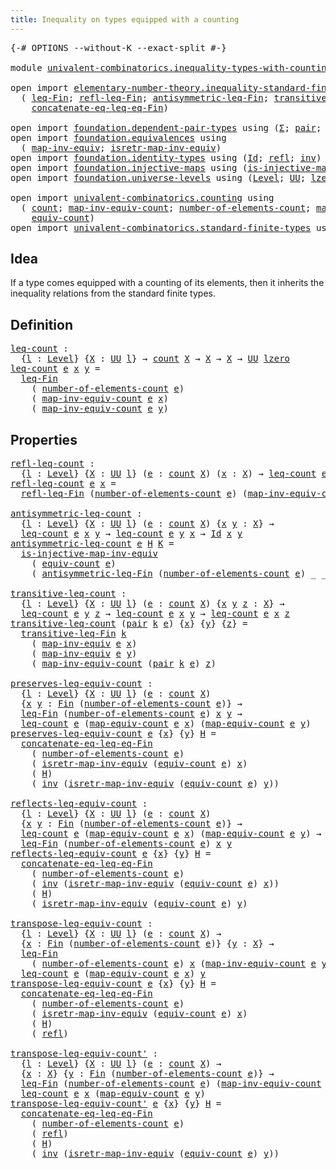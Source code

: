 ```yaml
---
title: Inequality on types equipped with a counting
---
```


<pre class="Agda"><a id="70" class="Symbol">{-#</a> <a id="74" class="Keyword">OPTIONS</a> <a id="82" class="Pragma">--without-K</a> <a id="94" class="Pragma">--exact-split</a> <a id="108" class="Symbol">#-}</a>

<a id="113" class="Keyword">module</a> <a id="120" href="univalent-combinatorics.inequality-types-with-counting.html" class="Module">univalent-combinatorics.inequality-types-with-counting</a> <a id="175" class="Keyword">where</a>

<a id="182" class="Keyword">open</a> <a id="187" class="Keyword">import</a> <a id="194" href="elementary-number-theory.inequality-standard-finite-types.html" class="Module">elementary-number-theory.inequality-standard-finite-types</a> <a id="252" class="Keyword">using</a>
  <a id="260" class="Symbol">(</a> <a id="262" href="elementary-number-theory.inequality-standard-finite-types.html#1210" class="Function">leq-Fin</a><a id="269" class="Symbol">;</a> <a id="271" href="elementary-number-theory.inequality-standard-finite-types.html#1992" class="Function">refl-leq-Fin</a><a id="283" class="Symbol">;</a> <a id="285" href="elementary-number-theory.inequality-standard-finite-types.html#2137" class="Function">antisymmetric-leq-Fin</a><a id="306" class="Symbol">;</a> <a id="308" href="elementary-number-theory.inequality-standard-finite-types.html#2390" class="Function">transitive-leq-Fin</a><a id="326" class="Symbol">;</a>
    <a id="332" href="elementary-number-theory.inequality-standard-finite-types.html#2792" class="Function">concatenate-eq-leq-eq-Fin</a><a id="357" class="Symbol">)</a>

<a id="360" class="Keyword">open</a> <a id="365" class="Keyword">import</a> <a id="372" href="foundation.dependent-pair-types.html" class="Module">foundation.dependent-pair-types</a> <a id="404" class="Keyword">using</a> <a id="410" class="Symbol">(</a><a id="411" href="foundation-core.dependent-pair-types.html#515" class="Record">Σ</a><a id="412" class="Symbol">;</a> <a id="414" href="foundation-core.dependent-pair-types.html#588" class="InductiveConstructor">pair</a><a id="418" class="Symbol">;</a> <a id="420" href="foundation-core.dependent-pair-types.html#605" class="Field">pr1</a><a id="423" class="Symbol">;</a> <a id="425" href="foundation-core.dependent-pair-types.html#617" class="Field">pr2</a><a id="428" class="Symbol">)</a>
<a id="430" class="Keyword">open</a> <a id="435" class="Keyword">import</a> <a id="442" href="foundation.equivalences.html" class="Module">foundation.equivalences</a> <a id="466" class="Keyword">using</a>
  <a id="474" class="Symbol">(</a> <a id="476" href="foundation-core.equivalences.html#5036" class="Function">map-inv-equiv</a><a id="489" class="Symbol">;</a> <a id="491" href="foundation-core.equivalences.html#5251" class="Function">isretr-map-inv-equiv</a><a id="511" class="Symbol">)</a>
<a id="513" class="Keyword">open</a> <a id="518" class="Keyword">import</a> <a id="525" href="foundation.identity-types.html" class="Module">foundation.identity-types</a> <a id="551" class="Keyword">using</a> <a id="557" class="Symbol">(</a><a id="558" href="foundation-core.identity-types.html#1767" class="Datatype">Id</a><a id="560" class="Symbol">;</a> <a id="562" href="foundation-core.identity-types.html#1820" class="InductiveConstructor">refl</a><a id="566" class="Symbol">;</a> <a id="568" href="foundation-core.identity-types.html#2729" class="Function">inv</a><a id="571" class="Symbol">)</a>
<a id="573" class="Keyword">open</a> <a id="578" class="Keyword">import</a> <a id="585" href="foundation.injective-maps.html" class="Module">foundation.injective-maps</a> <a id="611" class="Keyword">using</a> <a id="617" class="Symbol">(</a><a id="618" href="foundation.injective-maps.html#3349" class="Function">is-injective-map-inv-equiv</a><a id="644" class="Symbol">)</a>
<a id="646" class="Keyword">open</a> <a id="651" class="Keyword">import</a> <a id="658" href="foundation.universe-levels.html" class="Module">foundation.universe-levels</a> <a id="685" class="Keyword">using</a> <a id="691" class="Symbol">(</a><a id="692" href="Agda.Primitive.html#597" class="Postulate">Level</a><a id="697" class="Symbol">;</a> <a id="699" href="foundation-core.universe-levels.html#235" class="Primitive">UU</a><a id="701" class="Symbol">;</a> <a id="703" href="Agda.Primitive.html#764" class="Primitive">lzero</a><a id="708" class="Symbol">)</a>

<a id="711" class="Keyword">open</a> <a id="716" class="Keyword">import</a> <a id="723" href="univalent-combinatorics.counting.html" class="Module">univalent-combinatorics.counting</a> <a id="756" class="Keyword">using</a>
  <a id="764" class="Symbol">(</a> <a id="766" href="univalent-combinatorics.counting.html#1901" class="Function">count</a><a id="771" class="Symbol">;</a> <a id="773" href="univalent-combinatorics.counting.html#2270" class="Function">map-inv-equiv-count</a><a id="792" class="Symbol">;</a> <a id="794" href="univalent-combinatorics.counting.html#2029" class="Function">number-of-elements-count</a><a id="818" class="Symbol">;</a> <a id="820" href="univalent-combinatorics.counting.html#2172" class="Function">map-equiv-count</a><a id="835" class="Symbol">;</a>
    <a id="841" href="univalent-combinatorics.counting.html#2098" class="Function">equiv-count</a><a id="852" class="Symbol">)</a>
<a id="854" class="Keyword">open</a> <a id="859" class="Keyword">import</a> <a id="866" href="univalent-combinatorics.standard-finite-types.html" class="Module">univalent-combinatorics.standard-finite-types</a> <a id="912" class="Keyword">using</a> <a id="918" class="Symbol">(</a><a id="919" href="univalent-combinatorics.standard-finite-types.html#2393" class="Function">Fin</a><a id="922" class="Symbol">)</a>
</pre>
## Idea

If a type comes equipped with a counting of its elements, then it inherits the inequality relations from the standard finite types.

## Definition

<pre class="Agda"><a id="leq-count"></a><a id="1094" href="univalent-combinatorics.inequality-types-with-counting.html#1094" class="Function">leq-count</a> <a id="1104" class="Symbol">:</a>
  <a id="1108" class="Symbol">{</a><a id="1109" href="univalent-combinatorics.inequality-types-with-counting.html#1109" class="Bound">l</a> <a id="1111" class="Symbol">:</a> <a id="1113" href="Agda.Primitive.html#597" class="Postulate">Level</a><a id="1118" class="Symbol">}</a> <a id="1120" class="Symbol">{</a><a id="1121" href="univalent-combinatorics.inequality-types-with-counting.html#1121" class="Bound">X</a> <a id="1123" class="Symbol">:</a> <a id="1125" href="foundation-core.universe-levels.html#235" class="Primitive">UU</a> <a id="1128" href="univalent-combinatorics.inequality-types-with-counting.html#1109" class="Bound">l</a><a id="1129" class="Symbol">}</a> <a id="1131" class="Symbol">→</a> <a id="1133" href="univalent-combinatorics.counting.html#1901" class="Function">count</a> <a id="1139" href="univalent-combinatorics.inequality-types-with-counting.html#1121" class="Bound">X</a> <a id="1141" class="Symbol">→</a> <a id="1143" href="univalent-combinatorics.inequality-types-with-counting.html#1121" class="Bound">X</a> <a id="1145" class="Symbol">→</a> <a id="1147" href="univalent-combinatorics.inequality-types-with-counting.html#1121" class="Bound">X</a> <a id="1149" class="Symbol">→</a> <a id="1151" href="foundation-core.universe-levels.html#235" class="Primitive">UU</a> <a id="1154" href="Agda.Primitive.html#764" class="Primitive">lzero</a>
<a id="1160" href="univalent-combinatorics.inequality-types-with-counting.html#1094" class="Function">leq-count</a> <a id="1170" href="univalent-combinatorics.inequality-types-with-counting.html#1170" class="Bound">e</a> <a id="1172" href="univalent-combinatorics.inequality-types-with-counting.html#1172" class="Bound">x</a> <a id="1174" href="univalent-combinatorics.inequality-types-with-counting.html#1174" class="Bound">y</a> <a id="1176" class="Symbol">=</a>
  <a id="1180" href="elementary-number-theory.inequality-standard-finite-types.html#1210" class="Function">leq-Fin</a>
    <a id="1192" class="Symbol">(</a> <a id="1194" href="univalent-combinatorics.counting.html#2029" class="Function">number-of-elements-count</a> <a id="1219" href="univalent-combinatorics.inequality-types-with-counting.html#1170" class="Bound">e</a><a id="1220" class="Symbol">)</a>
    <a id="1226" class="Symbol">(</a> <a id="1228" href="univalent-combinatorics.counting.html#2270" class="Function">map-inv-equiv-count</a> <a id="1248" href="univalent-combinatorics.inequality-types-with-counting.html#1170" class="Bound">e</a> <a id="1250" href="univalent-combinatorics.inequality-types-with-counting.html#1172" class="Bound">x</a><a id="1251" class="Symbol">)</a>
    <a id="1257" class="Symbol">(</a> <a id="1259" href="univalent-combinatorics.counting.html#2270" class="Function">map-inv-equiv-count</a> <a id="1279" href="univalent-combinatorics.inequality-types-with-counting.html#1170" class="Bound">e</a> <a id="1281" href="univalent-combinatorics.inequality-types-with-counting.html#1174" class="Bound">y</a><a id="1282" class="Symbol">)</a>
</pre>
## Properties

<pre class="Agda"><a id="refl-leq-count"></a><a id="1312" href="univalent-combinatorics.inequality-types-with-counting.html#1312" class="Function">refl-leq-count</a> <a id="1327" class="Symbol">:</a>
  <a id="1331" class="Symbol">{</a><a id="1332" href="univalent-combinatorics.inequality-types-with-counting.html#1332" class="Bound">l</a> <a id="1334" class="Symbol">:</a> <a id="1336" href="Agda.Primitive.html#597" class="Postulate">Level</a><a id="1341" class="Symbol">}</a> <a id="1343" class="Symbol">{</a><a id="1344" href="univalent-combinatorics.inequality-types-with-counting.html#1344" class="Bound">X</a> <a id="1346" class="Symbol">:</a> <a id="1348" href="foundation-core.universe-levels.html#235" class="Primitive">UU</a> <a id="1351" href="univalent-combinatorics.inequality-types-with-counting.html#1332" class="Bound">l</a><a id="1352" class="Symbol">}</a> <a id="1354" class="Symbol">(</a><a id="1355" href="univalent-combinatorics.inequality-types-with-counting.html#1355" class="Bound">e</a> <a id="1357" class="Symbol">:</a> <a id="1359" href="univalent-combinatorics.counting.html#1901" class="Function">count</a> <a id="1365" href="univalent-combinatorics.inequality-types-with-counting.html#1344" class="Bound">X</a><a id="1366" class="Symbol">)</a> <a id="1368" class="Symbol">(</a><a id="1369" href="univalent-combinatorics.inequality-types-with-counting.html#1369" class="Bound">x</a> <a id="1371" class="Symbol">:</a> <a id="1373" href="univalent-combinatorics.inequality-types-with-counting.html#1344" class="Bound">X</a><a id="1374" class="Symbol">)</a> <a id="1376" class="Symbol">→</a> <a id="1378" href="univalent-combinatorics.inequality-types-with-counting.html#1094" class="Function">leq-count</a> <a id="1388" href="univalent-combinatorics.inequality-types-with-counting.html#1355" class="Bound">e</a> <a id="1390" href="univalent-combinatorics.inequality-types-with-counting.html#1369" class="Bound">x</a> <a id="1392" href="univalent-combinatorics.inequality-types-with-counting.html#1369" class="Bound">x</a>
<a id="1394" href="univalent-combinatorics.inequality-types-with-counting.html#1312" class="Function">refl-leq-count</a> <a id="1409" href="univalent-combinatorics.inequality-types-with-counting.html#1409" class="Bound">e</a> <a id="1411" href="univalent-combinatorics.inequality-types-with-counting.html#1411" class="Bound">x</a> <a id="1413" class="Symbol">=</a>
  <a id="1417" href="elementary-number-theory.inequality-standard-finite-types.html#1992" class="Function">refl-leq-Fin</a> <a id="1430" class="Symbol">(</a><a id="1431" href="univalent-combinatorics.counting.html#2029" class="Function">number-of-elements-count</a> <a id="1456" href="univalent-combinatorics.inequality-types-with-counting.html#1409" class="Bound">e</a><a id="1457" class="Symbol">)</a> <a id="1459" class="Symbol">(</a><a id="1460" href="univalent-combinatorics.counting.html#2270" class="Function">map-inv-equiv-count</a> <a id="1480" href="univalent-combinatorics.inequality-types-with-counting.html#1409" class="Bound">e</a> <a id="1482" href="univalent-combinatorics.inequality-types-with-counting.html#1411" class="Bound">x</a><a id="1483" class="Symbol">)</a>

<a id="antisymmetric-leq-count"></a><a id="1486" href="univalent-combinatorics.inequality-types-with-counting.html#1486" class="Function">antisymmetric-leq-count</a> <a id="1510" class="Symbol">:</a>
  <a id="1514" class="Symbol">{</a><a id="1515" href="univalent-combinatorics.inequality-types-with-counting.html#1515" class="Bound">l</a> <a id="1517" class="Symbol">:</a> <a id="1519" href="Agda.Primitive.html#597" class="Postulate">Level</a><a id="1524" class="Symbol">}</a> <a id="1526" class="Symbol">{</a><a id="1527" href="univalent-combinatorics.inequality-types-with-counting.html#1527" class="Bound">X</a> <a id="1529" class="Symbol">:</a> <a id="1531" href="foundation-core.universe-levels.html#235" class="Primitive">UU</a> <a id="1534" href="univalent-combinatorics.inequality-types-with-counting.html#1515" class="Bound">l</a><a id="1535" class="Symbol">}</a> <a id="1537" class="Symbol">(</a><a id="1538" href="univalent-combinatorics.inequality-types-with-counting.html#1538" class="Bound">e</a> <a id="1540" class="Symbol">:</a> <a id="1542" href="univalent-combinatorics.counting.html#1901" class="Function">count</a> <a id="1548" href="univalent-combinatorics.inequality-types-with-counting.html#1527" class="Bound">X</a><a id="1549" class="Symbol">)</a> <a id="1551" class="Symbol">{</a><a id="1552" href="univalent-combinatorics.inequality-types-with-counting.html#1552" class="Bound">x</a> <a id="1554" href="univalent-combinatorics.inequality-types-with-counting.html#1554" class="Bound">y</a> <a id="1556" class="Symbol">:</a> <a id="1558" href="univalent-combinatorics.inequality-types-with-counting.html#1527" class="Bound">X</a><a id="1559" class="Symbol">}</a> <a id="1561" class="Symbol">→</a>
  <a id="1565" href="univalent-combinatorics.inequality-types-with-counting.html#1094" class="Function">leq-count</a> <a id="1575" href="univalent-combinatorics.inequality-types-with-counting.html#1538" class="Bound">e</a> <a id="1577" href="univalent-combinatorics.inequality-types-with-counting.html#1552" class="Bound">x</a> <a id="1579" href="univalent-combinatorics.inequality-types-with-counting.html#1554" class="Bound">y</a> <a id="1581" class="Symbol">→</a> <a id="1583" href="univalent-combinatorics.inequality-types-with-counting.html#1094" class="Function">leq-count</a> <a id="1593" href="univalent-combinatorics.inequality-types-with-counting.html#1538" class="Bound">e</a> <a id="1595" href="univalent-combinatorics.inequality-types-with-counting.html#1554" class="Bound">y</a> <a id="1597" href="univalent-combinatorics.inequality-types-with-counting.html#1552" class="Bound">x</a> <a id="1599" class="Symbol">→</a> <a id="1601" href="foundation-core.identity-types.html#1767" class="Datatype">Id</a> <a id="1604" href="univalent-combinatorics.inequality-types-with-counting.html#1552" class="Bound">x</a> <a id="1606" href="univalent-combinatorics.inequality-types-with-counting.html#1554" class="Bound">y</a>
<a id="1608" href="univalent-combinatorics.inequality-types-with-counting.html#1486" class="Function">antisymmetric-leq-count</a> <a id="1632" href="univalent-combinatorics.inequality-types-with-counting.html#1632" class="Bound">e</a> <a id="1634" href="univalent-combinatorics.inequality-types-with-counting.html#1634" class="Bound">H</a> <a id="1636" href="univalent-combinatorics.inequality-types-with-counting.html#1636" class="Bound">K</a> <a id="1638" class="Symbol">=</a>
  <a id="1642" href="foundation.injective-maps.html#3349" class="Function">is-injective-map-inv-equiv</a>
    <a id="1673" class="Symbol">(</a> <a id="1675" href="univalent-combinatorics.counting.html#2098" class="Function">equiv-count</a> <a id="1687" href="univalent-combinatorics.inequality-types-with-counting.html#1632" class="Bound">e</a><a id="1688" class="Symbol">)</a>
    <a id="1694" class="Symbol">(</a> <a id="1696" href="elementary-number-theory.inequality-standard-finite-types.html#2137" class="Function">antisymmetric-leq-Fin</a> <a id="1718" class="Symbol">(</a><a id="1719" href="univalent-combinatorics.counting.html#2029" class="Function">number-of-elements-count</a> <a id="1744" href="univalent-combinatorics.inequality-types-with-counting.html#1632" class="Bound">e</a><a id="1745" class="Symbol">)</a> <a id="1747" class="Symbol">_</a> <a id="1749" class="Symbol">_</a> <a id="1751" href="univalent-combinatorics.inequality-types-with-counting.html#1634" class="Bound">H</a> <a id="1753" href="univalent-combinatorics.inequality-types-with-counting.html#1636" class="Bound">K</a><a id="1754" class="Symbol">)</a>

<a id="transitive-leq-count"></a><a id="1757" href="univalent-combinatorics.inequality-types-with-counting.html#1757" class="Function">transitive-leq-count</a> <a id="1778" class="Symbol">:</a>
  <a id="1782" class="Symbol">{</a><a id="1783" href="univalent-combinatorics.inequality-types-with-counting.html#1783" class="Bound">l</a> <a id="1785" class="Symbol">:</a> <a id="1787" href="Agda.Primitive.html#597" class="Postulate">Level</a><a id="1792" class="Symbol">}</a> <a id="1794" class="Symbol">{</a><a id="1795" href="univalent-combinatorics.inequality-types-with-counting.html#1795" class="Bound">X</a> <a id="1797" class="Symbol">:</a> <a id="1799" href="foundation-core.universe-levels.html#235" class="Primitive">UU</a> <a id="1802" href="univalent-combinatorics.inequality-types-with-counting.html#1783" class="Bound">l</a><a id="1803" class="Symbol">}</a> <a id="1805" class="Symbol">(</a><a id="1806" href="univalent-combinatorics.inequality-types-with-counting.html#1806" class="Bound">e</a> <a id="1808" class="Symbol">:</a> <a id="1810" href="univalent-combinatorics.counting.html#1901" class="Function">count</a> <a id="1816" href="univalent-combinatorics.inequality-types-with-counting.html#1795" class="Bound">X</a><a id="1817" class="Symbol">)</a> <a id="1819" class="Symbol">{</a><a id="1820" href="univalent-combinatorics.inequality-types-with-counting.html#1820" class="Bound">x</a> <a id="1822" href="univalent-combinatorics.inequality-types-with-counting.html#1822" class="Bound">y</a> <a id="1824" href="univalent-combinatorics.inequality-types-with-counting.html#1824" class="Bound">z</a> <a id="1826" class="Symbol">:</a> <a id="1828" href="univalent-combinatorics.inequality-types-with-counting.html#1795" class="Bound">X</a><a id="1829" class="Symbol">}</a> <a id="1831" class="Symbol">→</a>
  <a id="1835" href="univalent-combinatorics.inequality-types-with-counting.html#1094" class="Function">leq-count</a> <a id="1845" href="univalent-combinatorics.inequality-types-with-counting.html#1806" class="Bound">e</a> <a id="1847" href="univalent-combinatorics.inequality-types-with-counting.html#1822" class="Bound">y</a> <a id="1849" href="univalent-combinatorics.inequality-types-with-counting.html#1824" class="Bound">z</a> <a id="1851" class="Symbol">→</a> <a id="1853" href="univalent-combinatorics.inequality-types-with-counting.html#1094" class="Function">leq-count</a> <a id="1863" href="univalent-combinatorics.inequality-types-with-counting.html#1806" class="Bound">e</a> <a id="1865" href="univalent-combinatorics.inequality-types-with-counting.html#1820" class="Bound">x</a> <a id="1867" href="univalent-combinatorics.inequality-types-with-counting.html#1822" class="Bound">y</a> <a id="1869" class="Symbol">→</a> <a id="1871" href="univalent-combinatorics.inequality-types-with-counting.html#1094" class="Function">leq-count</a> <a id="1881" href="univalent-combinatorics.inequality-types-with-counting.html#1806" class="Bound">e</a> <a id="1883" href="univalent-combinatorics.inequality-types-with-counting.html#1820" class="Bound">x</a> <a id="1885" href="univalent-combinatorics.inequality-types-with-counting.html#1824" class="Bound">z</a>
<a id="1887" href="univalent-combinatorics.inequality-types-with-counting.html#1757" class="Function">transitive-leq-count</a> <a id="1908" class="Symbol">(</a><a id="1909" href="foundation-core.dependent-pair-types.html#588" class="InductiveConstructor">pair</a> <a id="1914" href="univalent-combinatorics.inequality-types-with-counting.html#1914" class="Bound">k</a> <a id="1916" href="univalent-combinatorics.inequality-types-with-counting.html#1916" class="Bound">e</a><a id="1917" class="Symbol">)</a> <a id="1919" class="Symbol">{</a><a id="1920" href="univalent-combinatorics.inequality-types-with-counting.html#1920" class="Bound">x</a><a id="1921" class="Symbol">}</a> <a id="1923" class="Symbol">{</a><a id="1924" href="univalent-combinatorics.inequality-types-with-counting.html#1924" class="Bound">y</a><a id="1925" class="Symbol">}</a> <a id="1927" class="Symbol">{</a><a id="1928" href="univalent-combinatorics.inequality-types-with-counting.html#1928" class="Bound">z</a><a id="1929" class="Symbol">}</a> <a id="1931" class="Symbol">=</a>
  <a id="1935" href="elementary-number-theory.inequality-standard-finite-types.html#2390" class="Function">transitive-leq-Fin</a> <a id="1954" href="univalent-combinatorics.inequality-types-with-counting.html#1914" class="Bound">k</a>
    <a id="1960" class="Symbol">(</a> <a id="1962" href="foundation-core.equivalences.html#5036" class="Function">map-inv-equiv</a> <a id="1976" href="univalent-combinatorics.inequality-types-with-counting.html#1916" class="Bound">e</a> <a id="1978" href="univalent-combinatorics.inequality-types-with-counting.html#1920" class="Bound">x</a><a id="1979" class="Symbol">)</a>
    <a id="1985" class="Symbol">(</a> <a id="1987" href="foundation-core.equivalences.html#5036" class="Function">map-inv-equiv</a> <a id="2001" href="univalent-combinatorics.inequality-types-with-counting.html#1916" class="Bound">e</a> <a id="2003" href="univalent-combinatorics.inequality-types-with-counting.html#1924" class="Bound">y</a><a id="2004" class="Symbol">)</a>
    <a id="2010" class="Symbol">(</a> <a id="2012" href="univalent-combinatorics.counting.html#2270" class="Function">map-inv-equiv-count</a> <a id="2032" class="Symbol">(</a><a id="2033" href="foundation-core.dependent-pair-types.html#588" class="InductiveConstructor">pair</a> <a id="2038" href="univalent-combinatorics.inequality-types-with-counting.html#1914" class="Bound">k</a> <a id="2040" href="univalent-combinatorics.inequality-types-with-counting.html#1916" class="Bound">e</a><a id="2041" class="Symbol">)</a> <a id="2043" href="univalent-combinatorics.inequality-types-with-counting.html#1928" class="Bound">z</a><a id="2044" class="Symbol">)</a>

<a id="preserves-leq-equiv-count"></a><a id="2047" href="univalent-combinatorics.inequality-types-with-counting.html#2047" class="Function">preserves-leq-equiv-count</a> <a id="2073" class="Symbol">:</a>
  <a id="2077" class="Symbol">{</a><a id="2078" href="univalent-combinatorics.inequality-types-with-counting.html#2078" class="Bound">l</a> <a id="2080" class="Symbol">:</a> <a id="2082" href="Agda.Primitive.html#597" class="Postulate">Level</a><a id="2087" class="Symbol">}</a> <a id="2089" class="Symbol">{</a><a id="2090" href="univalent-combinatorics.inequality-types-with-counting.html#2090" class="Bound">X</a> <a id="2092" class="Symbol">:</a> <a id="2094" href="foundation-core.universe-levels.html#235" class="Primitive">UU</a> <a id="2097" href="univalent-combinatorics.inequality-types-with-counting.html#2078" class="Bound">l</a><a id="2098" class="Symbol">}</a> <a id="2100" class="Symbol">(</a><a id="2101" href="univalent-combinatorics.inequality-types-with-counting.html#2101" class="Bound">e</a> <a id="2103" class="Symbol">:</a> <a id="2105" href="univalent-combinatorics.counting.html#1901" class="Function">count</a> <a id="2111" href="univalent-combinatorics.inequality-types-with-counting.html#2090" class="Bound">X</a><a id="2112" class="Symbol">)</a>
  <a id="2116" class="Symbol">{</a><a id="2117" href="univalent-combinatorics.inequality-types-with-counting.html#2117" class="Bound">x</a> <a id="2119" href="univalent-combinatorics.inequality-types-with-counting.html#2119" class="Bound">y</a> <a id="2121" class="Symbol">:</a> <a id="2123" href="univalent-combinatorics.standard-finite-types.html#2393" class="Function">Fin</a> <a id="2127" class="Symbol">(</a><a id="2128" href="univalent-combinatorics.counting.html#2029" class="Function">number-of-elements-count</a> <a id="2153" href="univalent-combinatorics.inequality-types-with-counting.html#2101" class="Bound">e</a><a id="2154" class="Symbol">)}</a> <a id="2157" class="Symbol">→</a>
  <a id="2161" href="elementary-number-theory.inequality-standard-finite-types.html#1210" class="Function">leq-Fin</a> <a id="2169" class="Symbol">(</a><a id="2170" href="univalent-combinatorics.counting.html#2029" class="Function">number-of-elements-count</a> <a id="2195" href="univalent-combinatorics.inequality-types-with-counting.html#2101" class="Bound">e</a><a id="2196" class="Symbol">)</a> <a id="2198" href="univalent-combinatorics.inequality-types-with-counting.html#2117" class="Bound">x</a> <a id="2200" href="univalent-combinatorics.inequality-types-with-counting.html#2119" class="Bound">y</a> <a id="2202" class="Symbol">→</a>
  <a id="2206" href="univalent-combinatorics.inequality-types-with-counting.html#1094" class="Function">leq-count</a> <a id="2216" href="univalent-combinatorics.inequality-types-with-counting.html#2101" class="Bound">e</a> <a id="2218" class="Symbol">(</a><a id="2219" href="univalent-combinatorics.counting.html#2172" class="Function">map-equiv-count</a> <a id="2235" href="univalent-combinatorics.inequality-types-with-counting.html#2101" class="Bound">e</a> <a id="2237" href="univalent-combinatorics.inequality-types-with-counting.html#2117" class="Bound">x</a><a id="2238" class="Symbol">)</a> <a id="2240" class="Symbol">(</a><a id="2241" href="univalent-combinatorics.counting.html#2172" class="Function">map-equiv-count</a> <a id="2257" href="univalent-combinatorics.inequality-types-with-counting.html#2101" class="Bound">e</a> <a id="2259" href="univalent-combinatorics.inequality-types-with-counting.html#2119" class="Bound">y</a><a id="2260" class="Symbol">)</a>
<a id="2262" href="univalent-combinatorics.inequality-types-with-counting.html#2047" class="Function">preserves-leq-equiv-count</a> <a id="2288" href="univalent-combinatorics.inequality-types-with-counting.html#2288" class="Bound">e</a> <a id="2290" class="Symbol">{</a><a id="2291" href="univalent-combinatorics.inequality-types-with-counting.html#2291" class="Bound">x</a><a id="2292" class="Symbol">}</a> <a id="2294" class="Symbol">{</a><a id="2295" href="univalent-combinatorics.inequality-types-with-counting.html#2295" class="Bound">y</a><a id="2296" class="Symbol">}</a> <a id="2298" href="univalent-combinatorics.inequality-types-with-counting.html#2298" class="Bound">H</a> <a id="2300" class="Symbol">=</a>
  <a id="2304" href="elementary-number-theory.inequality-standard-finite-types.html#2792" class="Function">concatenate-eq-leq-eq-Fin</a>
    <a id="2334" class="Symbol">(</a> <a id="2336" href="univalent-combinatorics.counting.html#2029" class="Function">number-of-elements-count</a> <a id="2361" href="univalent-combinatorics.inequality-types-with-counting.html#2288" class="Bound">e</a><a id="2362" class="Symbol">)</a>
    <a id="2368" class="Symbol">(</a> <a id="2370" href="foundation-core.equivalences.html#5251" class="Function">isretr-map-inv-equiv</a> <a id="2391" class="Symbol">(</a><a id="2392" href="univalent-combinatorics.counting.html#2098" class="Function">equiv-count</a> <a id="2404" href="univalent-combinatorics.inequality-types-with-counting.html#2288" class="Bound">e</a><a id="2405" class="Symbol">)</a> <a id="2407" href="univalent-combinatorics.inequality-types-with-counting.html#2291" class="Bound">x</a><a id="2408" class="Symbol">)</a>
    <a id="2414" class="Symbol">(</a> <a id="2416" href="univalent-combinatorics.inequality-types-with-counting.html#2298" class="Bound">H</a><a id="2417" class="Symbol">)</a>
    <a id="2423" class="Symbol">(</a> <a id="2425" href="foundation-core.identity-types.html#2729" class="Function">inv</a> <a id="2429" class="Symbol">(</a><a id="2430" href="foundation-core.equivalences.html#5251" class="Function">isretr-map-inv-equiv</a> <a id="2451" class="Symbol">(</a><a id="2452" href="univalent-combinatorics.counting.html#2098" class="Function">equiv-count</a> <a id="2464" href="univalent-combinatorics.inequality-types-with-counting.html#2288" class="Bound">e</a><a id="2465" class="Symbol">)</a> <a id="2467" href="univalent-combinatorics.inequality-types-with-counting.html#2295" class="Bound">y</a><a id="2468" class="Symbol">))</a>

<a id="reflects-leq-equiv-count"></a><a id="2472" href="univalent-combinatorics.inequality-types-with-counting.html#2472" class="Function">reflects-leq-equiv-count</a> <a id="2497" class="Symbol">:</a>
  <a id="2501" class="Symbol">{</a><a id="2502" href="univalent-combinatorics.inequality-types-with-counting.html#2502" class="Bound">l</a> <a id="2504" class="Symbol">:</a> <a id="2506" href="Agda.Primitive.html#597" class="Postulate">Level</a><a id="2511" class="Symbol">}</a> <a id="2513" class="Symbol">{</a><a id="2514" href="univalent-combinatorics.inequality-types-with-counting.html#2514" class="Bound">X</a> <a id="2516" class="Symbol">:</a> <a id="2518" href="foundation-core.universe-levels.html#235" class="Primitive">UU</a> <a id="2521" href="univalent-combinatorics.inequality-types-with-counting.html#2502" class="Bound">l</a><a id="2522" class="Symbol">}</a> <a id="2524" class="Symbol">(</a><a id="2525" href="univalent-combinatorics.inequality-types-with-counting.html#2525" class="Bound">e</a> <a id="2527" class="Symbol">:</a> <a id="2529" href="univalent-combinatorics.counting.html#1901" class="Function">count</a> <a id="2535" href="univalent-combinatorics.inequality-types-with-counting.html#2514" class="Bound">X</a><a id="2536" class="Symbol">)</a>
  <a id="2540" class="Symbol">{</a><a id="2541" href="univalent-combinatorics.inequality-types-with-counting.html#2541" class="Bound">x</a> <a id="2543" href="univalent-combinatorics.inequality-types-with-counting.html#2543" class="Bound">y</a> <a id="2545" class="Symbol">:</a> <a id="2547" href="univalent-combinatorics.standard-finite-types.html#2393" class="Function">Fin</a> <a id="2551" class="Symbol">(</a><a id="2552" href="univalent-combinatorics.counting.html#2029" class="Function">number-of-elements-count</a> <a id="2577" href="univalent-combinatorics.inequality-types-with-counting.html#2525" class="Bound">e</a><a id="2578" class="Symbol">)}</a> <a id="2581" class="Symbol">→</a>
  <a id="2585" href="univalent-combinatorics.inequality-types-with-counting.html#1094" class="Function">leq-count</a> <a id="2595" href="univalent-combinatorics.inequality-types-with-counting.html#2525" class="Bound">e</a> <a id="2597" class="Symbol">(</a><a id="2598" href="univalent-combinatorics.counting.html#2172" class="Function">map-equiv-count</a> <a id="2614" href="univalent-combinatorics.inequality-types-with-counting.html#2525" class="Bound">e</a> <a id="2616" href="univalent-combinatorics.inequality-types-with-counting.html#2541" class="Bound">x</a><a id="2617" class="Symbol">)</a> <a id="2619" class="Symbol">(</a><a id="2620" href="univalent-combinatorics.counting.html#2172" class="Function">map-equiv-count</a> <a id="2636" href="univalent-combinatorics.inequality-types-with-counting.html#2525" class="Bound">e</a> <a id="2638" href="univalent-combinatorics.inequality-types-with-counting.html#2543" class="Bound">y</a><a id="2639" class="Symbol">)</a> <a id="2641" class="Symbol">→</a>
  <a id="2645" href="elementary-number-theory.inequality-standard-finite-types.html#1210" class="Function">leq-Fin</a> <a id="2653" class="Symbol">(</a><a id="2654" href="univalent-combinatorics.counting.html#2029" class="Function">number-of-elements-count</a> <a id="2679" href="univalent-combinatorics.inequality-types-with-counting.html#2525" class="Bound">e</a><a id="2680" class="Symbol">)</a> <a id="2682" href="univalent-combinatorics.inequality-types-with-counting.html#2541" class="Bound">x</a> <a id="2684" href="univalent-combinatorics.inequality-types-with-counting.html#2543" class="Bound">y</a>
<a id="2686" href="univalent-combinatorics.inequality-types-with-counting.html#2472" class="Function">reflects-leq-equiv-count</a> <a id="2711" href="univalent-combinatorics.inequality-types-with-counting.html#2711" class="Bound">e</a> <a id="2713" class="Symbol">{</a><a id="2714" href="univalent-combinatorics.inequality-types-with-counting.html#2714" class="Bound">x</a><a id="2715" class="Symbol">}</a> <a id="2717" class="Symbol">{</a><a id="2718" href="univalent-combinatorics.inequality-types-with-counting.html#2718" class="Bound">y</a><a id="2719" class="Symbol">}</a> <a id="2721" href="univalent-combinatorics.inequality-types-with-counting.html#2721" class="Bound">H</a> <a id="2723" class="Symbol">=</a>
  <a id="2727" href="elementary-number-theory.inequality-standard-finite-types.html#2792" class="Function">concatenate-eq-leq-eq-Fin</a>
    <a id="2757" class="Symbol">(</a> <a id="2759" href="univalent-combinatorics.counting.html#2029" class="Function">number-of-elements-count</a> <a id="2784" href="univalent-combinatorics.inequality-types-with-counting.html#2711" class="Bound">e</a><a id="2785" class="Symbol">)</a>
    <a id="2791" class="Symbol">(</a> <a id="2793" href="foundation-core.identity-types.html#2729" class="Function">inv</a> <a id="2797" class="Symbol">(</a><a id="2798" href="foundation-core.equivalences.html#5251" class="Function">isretr-map-inv-equiv</a> <a id="2819" class="Symbol">(</a><a id="2820" href="univalent-combinatorics.counting.html#2098" class="Function">equiv-count</a> <a id="2832" href="univalent-combinatorics.inequality-types-with-counting.html#2711" class="Bound">e</a><a id="2833" class="Symbol">)</a> <a id="2835" href="univalent-combinatorics.inequality-types-with-counting.html#2714" class="Bound">x</a><a id="2836" class="Symbol">))</a>
    <a id="2843" class="Symbol">(</a> <a id="2845" href="univalent-combinatorics.inequality-types-with-counting.html#2721" class="Bound">H</a><a id="2846" class="Symbol">)</a>
    <a id="2852" class="Symbol">(</a> <a id="2854" href="foundation-core.equivalences.html#5251" class="Function">isretr-map-inv-equiv</a> <a id="2875" class="Symbol">(</a><a id="2876" href="univalent-combinatorics.counting.html#2098" class="Function">equiv-count</a> <a id="2888" href="univalent-combinatorics.inequality-types-with-counting.html#2711" class="Bound">e</a><a id="2889" class="Symbol">)</a> <a id="2891" href="univalent-combinatorics.inequality-types-with-counting.html#2718" class="Bound">y</a><a id="2892" class="Symbol">)</a>

<a id="transpose-leq-equiv-count"></a><a id="2895" href="univalent-combinatorics.inequality-types-with-counting.html#2895" class="Function">transpose-leq-equiv-count</a> <a id="2921" class="Symbol">:</a>
  <a id="2925" class="Symbol">{</a><a id="2926" href="univalent-combinatorics.inequality-types-with-counting.html#2926" class="Bound">l</a> <a id="2928" class="Symbol">:</a> <a id="2930" href="Agda.Primitive.html#597" class="Postulate">Level</a><a id="2935" class="Symbol">}</a> <a id="2937" class="Symbol">{</a><a id="2938" href="univalent-combinatorics.inequality-types-with-counting.html#2938" class="Bound">X</a> <a id="2940" class="Symbol">:</a> <a id="2942" href="foundation-core.universe-levels.html#235" class="Primitive">UU</a> <a id="2945" href="univalent-combinatorics.inequality-types-with-counting.html#2926" class="Bound">l</a><a id="2946" class="Symbol">}</a> <a id="2948" class="Symbol">(</a><a id="2949" href="univalent-combinatorics.inequality-types-with-counting.html#2949" class="Bound">e</a> <a id="2951" class="Symbol">:</a> <a id="2953" href="univalent-combinatorics.counting.html#1901" class="Function">count</a> <a id="2959" href="univalent-combinatorics.inequality-types-with-counting.html#2938" class="Bound">X</a><a id="2960" class="Symbol">)</a> <a id="2962" class="Symbol">→</a>
  <a id="2966" class="Symbol">{</a><a id="2967" href="univalent-combinatorics.inequality-types-with-counting.html#2967" class="Bound">x</a> <a id="2969" class="Symbol">:</a> <a id="2971" href="univalent-combinatorics.standard-finite-types.html#2393" class="Function">Fin</a> <a id="2975" class="Symbol">(</a><a id="2976" href="univalent-combinatorics.counting.html#2029" class="Function">number-of-elements-count</a> <a id="3001" href="univalent-combinatorics.inequality-types-with-counting.html#2949" class="Bound">e</a><a id="3002" class="Symbol">)}</a> <a id="3005" class="Symbol">{</a><a id="3006" href="univalent-combinatorics.inequality-types-with-counting.html#3006" class="Bound">y</a> <a id="3008" class="Symbol">:</a> <a id="3010" href="univalent-combinatorics.inequality-types-with-counting.html#2938" class="Bound">X</a><a id="3011" class="Symbol">}</a> <a id="3013" class="Symbol">→</a>
  <a id="3017" href="elementary-number-theory.inequality-standard-finite-types.html#1210" class="Function">leq-Fin</a>
    <a id="3029" class="Symbol">(</a> <a id="3031" href="univalent-combinatorics.counting.html#2029" class="Function">number-of-elements-count</a> <a id="3056" href="univalent-combinatorics.inequality-types-with-counting.html#2949" class="Bound">e</a><a id="3057" class="Symbol">)</a> <a id="3059" href="univalent-combinatorics.inequality-types-with-counting.html#2967" class="Bound">x</a> <a id="3061" class="Symbol">(</a><a id="3062" href="univalent-combinatorics.counting.html#2270" class="Function">map-inv-equiv-count</a> <a id="3082" href="univalent-combinatorics.inequality-types-with-counting.html#2949" class="Bound">e</a> <a id="3084" href="univalent-combinatorics.inequality-types-with-counting.html#3006" class="Bound">y</a><a id="3085" class="Symbol">)</a> <a id="3087" class="Symbol">→</a>
  <a id="3091" href="univalent-combinatorics.inequality-types-with-counting.html#1094" class="Function">leq-count</a> <a id="3101" href="univalent-combinatorics.inequality-types-with-counting.html#2949" class="Bound">e</a> <a id="3103" class="Symbol">(</a><a id="3104" href="univalent-combinatorics.counting.html#2172" class="Function">map-equiv-count</a> <a id="3120" href="univalent-combinatorics.inequality-types-with-counting.html#2949" class="Bound">e</a> <a id="3122" href="univalent-combinatorics.inequality-types-with-counting.html#2967" class="Bound">x</a><a id="3123" class="Symbol">)</a> <a id="3125" href="univalent-combinatorics.inequality-types-with-counting.html#3006" class="Bound">y</a>
<a id="3127" href="univalent-combinatorics.inequality-types-with-counting.html#2895" class="Function">transpose-leq-equiv-count</a> <a id="3153" href="univalent-combinatorics.inequality-types-with-counting.html#3153" class="Bound">e</a> <a id="3155" class="Symbol">{</a><a id="3156" href="univalent-combinatorics.inequality-types-with-counting.html#3156" class="Bound">x</a><a id="3157" class="Symbol">}</a> <a id="3159" class="Symbol">{</a><a id="3160" href="univalent-combinatorics.inequality-types-with-counting.html#3160" class="Bound">y</a><a id="3161" class="Symbol">}</a> <a id="3163" href="univalent-combinatorics.inequality-types-with-counting.html#3163" class="Bound">H</a> <a id="3165" class="Symbol">=</a>
  <a id="3169" href="elementary-number-theory.inequality-standard-finite-types.html#2792" class="Function">concatenate-eq-leq-eq-Fin</a>
    <a id="3199" class="Symbol">(</a> <a id="3201" href="univalent-combinatorics.counting.html#2029" class="Function">number-of-elements-count</a> <a id="3226" href="univalent-combinatorics.inequality-types-with-counting.html#3153" class="Bound">e</a><a id="3227" class="Symbol">)</a>
    <a id="3233" class="Symbol">(</a> <a id="3235" href="foundation-core.equivalences.html#5251" class="Function">isretr-map-inv-equiv</a> <a id="3256" class="Symbol">(</a><a id="3257" href="univalent-combinatorics.counting.html#2098" class="Function">equiv-count</a> <a id="3269" href="univalent-combinatorics.inequality-types-with-counting.html#3153" class="Bound">e</a><a id="3270" class="Symbol">)</a> <a id="3272" href="univalent-combinatorics.inequality-types-with-counting.html#3156" class="Bound">x</a><a id="3273" class="Symbol">)</a>
    <a id="3279" class="Symbol">(</a> <a id="3281" href="univalent-combinatorics.inequality-types-with-counting.html#3163" class="Bound">H</a><a id="3282" class="Symbol">)</a>
    <a id="3288" class="Symbol">(</a> <a id="3290" href="foundation-core.identity-types.html#1820" class="InductiveConstructor">refl</a><a id="3294" class="Symbol">)</a>

<a id="transpose-leq-equiv-count&#39;"></a><a id="3297" href="univalent-combinatorics.inequality-types-with-counting.html#3297" class="Function">transpose-leq-equiv-count&#39;</a> <a id="3324" class="Symbol">:</a>
  <a id="3328" class="Symbol">{</a><a id="3329" href="univalent-combinatorics.inequality-types-with-counting.html#3329" class="Bound">l</a> <a id="3331" class="Symbol">:</a> <a id="3333" href="Agda.Primitive.html#597" class="Postulate">Level</a><a id="3338" class="Symbol">}</a> <a id="3340" class="Symbol">{</a><a id="3341" href="univalent-combinatorics.inequality-types-with-counting.html#3341" class="Bound">X</a> <a id="3343" class="Symbol">:</a> <a id="3345" href="foundation-core.universe-levels.html#235" class="Primitive">UU</a> <a id="3348" href="univalent-combinatorics.inequality-types-with-counting.html#3329" class="Bound">l</a><a id="3349" class="Symbol">}</a> <a id="3351" class="Symbol">(</a><a id="3352" href="univalent-combinatorics.inequality-types-with-counting.html#3352" class="Bound">e</a> <a id="3354" class="Symbol">:</a> <a id="3356" href="univalent-combinatorics.counting.html#1901" class="Function">count</a> <a id="3362" href="univalent-combinatorics.inequality-types-with-counting.html#3341" class="Bound">X</a><a id="3363" class="Symbol">)</a> <a id="3365" class="Symbol">→</a>
  <a id="3369" class="Symbol">{</a><a id="3370" href="univalent-combinatorics.inequality-types-with-counting.html#3370" class="Bound">x</a> <a id="3372" class="Symbol">:</a> <a id="3374" href="univalent-combinatorics.inequality-types-with-counting.html#3341" class="Bound">X</a><a id="3375" class="Symbol">}</a> <a id="3377" class="Symbol">{</a><a id="3378" href="univalent-combinatorics.inequality-types-with-counting.html#3378" class="Bound">y</a> <a id="3380" class="Symbol">:</a> <a id="3382" href="univalent-combinatorics.standard-finite-types.html#2393" class="Function">Fin</a> <a id="3386" class="Symbol">(</a><a id="3387" href="univalent-combinatorics.counting.html#2029" class="Function">number-of-elements-count</a> <a id="3412" href="univalent-combinatorics.inequality-types-with-counting.html#3352" class="Bound">e</a><a id="3413" class="Symbol">)}</a> <a id="3416" class="Symbol">→</a>
  <a id="3420" href="elementary-number-theory.inequality-standard-finite-types.html#1210" class="Function">leq-Fin</a> <a id="3428" class="Symbol">(</a><a id="3429" href="univalent-combinatorics.counting.html#2029" class="Function">number-of-elements-count</a> <a id="3454" href="univalent-combinatorics.inequality-types-with-counting.html#3352" class="Bound">e</a><a id="3455" class="Symbol">)</a> <a id="3457" class="Symbol">(</a><a id="3458" href="univalent-combinatorics.counting.html#2270" class="Function">map-inv-equiv-count</a> <a id="3478" href="univalent-combinatorics.inequality-types-with-counting.html#3352" class="Bound">e</a> <a id="3480" href="univalent-combinatorics.inequality-types-with-counting.html#3370" class="Bound">x</a><a id="3481" class="Symbol">)</a> <a id="3483" href="univalent-combinatorics.inequality-types-with-counting.html#3378" class="Bound">y</a> <a id="3485" class="Symbol">→</a>
  <a id="3489" href="univalent-combinatorics.inequality-types-with-counting.html#1094" class="Function">leq-count</a> <a id="3499" href="univalent-combinatorics.inequality-types-with-counting.html#3352" class="Bound">e</a> <a id="3501" href="univalent-combinatorics.inequality-types-with-counting.html#3370" class="Bound">x</a> <a id="3503" class="Symbol">(</a><a id="3504" href="univalent-combinatorics.counting.html#2172" class="Function">map-equiv-count</a> <a id="3520" href="univalent-combinatorics.inequality-types-with-counting.html#3352" class="Bound">e</a> <a id="3522" href="univalent-combinatorics.inequality-types-with-counting.html#3378" class="Bound">y</a><a id="3523" class="Symbol">)</a>
<a id="3525" href="univalent-combinatorics.inequality-types-with-counting.html#3297" class="Function">transpose-leq-equiv-count&#39;</a> <a id="3552" href="univalent-combinatorics.inequality-types-with-counting.html#3552" class="Bound">e</a> <a id="3554" class="Symbol">{</a><a id="3555" href="univalent-combinatorics.inequality-types-with-counting.html#3555" class="Bound">x</a><a id="3556" class="Symbol">}</a> <a id="3558" class="Symbol">{</a><a id="3559" href="univalent-combinatorics.inequality-types-with-counting.html#3559" class="Bound">y</a><a id="3560" class="Symbol">}</a> <a id="3562" href="univalent-combinatorics.inequality-types-with-counting.html#3562" class="Bound">H</a> <a id="3564" class="Symbol">=</a>
  <a id="3568" href="elementary-number-theory.inequality-standard-finite-types.html#2792" class="Function">concatenate-eq-leq-eq-Fin</a>
    <a id="3598" class="Symbol">(</a> <a id="3600" href="univalent-combinatorics.counting.html#2029" class="Function">number-of-elements-count</a> <a id="3625" href="univalent-combinatorics.inequality-types-with-counting.html#3552" class="Bound">e</a><a id="3626" class="Symbol">)</a>
    <a id="3632" class="Symbol">(</a> <a id="3634" href="foundation-core.identity-types.html#1820" class="InductiveConstructor">refl</a><a id="3638" class="Symbol">)</a>
    <a id="3644" class="Symbol">(</a> <a id="3646" href="univalent-combinatorics.inequality-types-with-counting.html#3562" class="Bound">H</a><a id="3647" class="Symbol">)</a>
    <a id="3653" class="Symbol">(</a> <a id="3655" href="foundation-core.identity-types.html#2729" class="Function">inv</a> <a id="3659" class="Symbol">(</a><a id="3660" href="foundation-core.equivalences.html#5251" class="Function">isretr-map-inv-equiv</a> <a id="3681" class="Symbol">(</a><a id="3682" href="univalent-combinatorics.counting.html#2098" class="Function">equiv-count</a> <a id="3694" href="univalent-combinatorics.inequality-types-with-counting.html#3552" class="Bound">e</a><a id="3695" class="Symbol">)</a> <a id="3697" href="univalent-combinatorics.inequality-types-with-counting.html#3559" class="Bound">y</a><a id="3698" class="Symbol">))</a>
</pre>